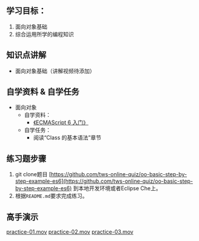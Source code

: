 ## 学习目标：

1. 面向对象基础
2. 综合运用所学的编程知识

## 知识点讲解

- 面向对象基础（讲解视频待添加）

## 自学资料 & 自学任务

- 面向对象
  - 自学资料：
    - [《ECMAScript 6 入门》](http://es6.ruanyifeng.com/#docs/class)
  - 自学任务：
    - 阅读“Class 的基本语法”章节

## 练习题步骤

1. git clone题目 [https://github.com/tws-online-quiz/oo-basic-step-by-step-example-es6](https://github.com/tws-online-quiz/oo-basic-step-by-step-example-es6) 到本地开发环境或者Eclipse Che上。
2. 根据`README.md`要求完成练习。

## 高手演示
[practice-01.mov](https://codingstyle-cn.b0.upaiyun.com/video/tws-online/oosbs/practice-01.mov)
[practice-02.mov](https://codingstyle-cn.b0.upaiyun.com/video/tws-online/oosbs/practice-02.mov)
[practice-03.mov](https://codingstyle-cn.b0.upaiyun.com/video/tws-online/oosbs/practice-03.mo)